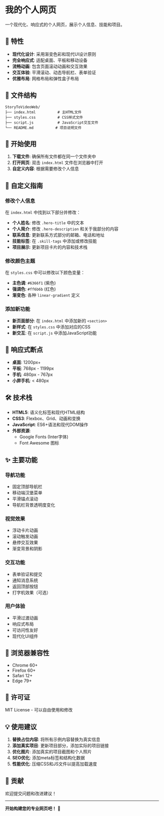 # 我的个人网页

一个现代化、响应式的个人网页，展示个人信息、技能和项目。

## 🌟 特性

- **现代化设计**: 采用渐变色彩和现代UI设计原则
- **完全响应式**: 适配桌面、平板和移动设备
- **流畅动画**: 包含页面滚动动画和交互效果
- **交互体验**: 平滑滚动、动态导航栏、表单验证
- **优雅布局**: 网格布局和弹性盒子布局

## 📁 文件结构

```
StoryToVideoWeb/
├── index.html          # 主HTML文件
├── styles.css          # CSS样式文件
├── script.js           # JavaScript交互文件
└── README.md          # 项目说明文件
```

## 🚀 开始使用

1. **下载文件**: 确保所有文件都在同一个文件夹中
2. **打开网页**: 双击 `index.html` 文件在浏览器中打开
3. **自定义内容**: 根据需要修改个人信息

## 🎨 自定义指南

### 修改个人信息

在 `index.html` 中找到以下部分并修改：

- **个人姓名**: 修改 `.hero-title` 中的文本
- **个人简介**: 修改 `.hero-description` 和关于我部分的内容
- **联系信息**: 更新联系方式部分的邮箱、电话和地址
- **技能标签**: 在 `.skill-tags` 中添加或修改技能
- **项目展示**: 更新项目卡片的内容和技术栈

### 修改颜色主题

在 `styles.css` 中可以修改以下颜色变量：

- **主色调**: `#6366f1` (紫色)
- **强调色**: `#ff6b6b` (红色)
- **渐变色**: 各种 `linear-gradient` 定义

### 添加新功能

- **新页面部分**: 在 `index.html` 中添加新的 `<section>`
- **新样式**: 在 `styles.css` 中添加对应的CSS
- **新交互**: 在 `script.js` 中添加JavaScript功能

## 📱 响应式断点

- **桌面**: 1200px+
- **平板**: 768px - 1199px
- **手机**: 480px - 767px
- **小屏手机**: < 480px

## 🛠️ 技术栈

- **HTML5**: 语义化标签和现代HTML结构
- **CSS3**: Flexbox、Grid、动画和变换
- **JavaScript**: ES6+语法和现代DOM操作
- **外部资源**:
  - Google Fonts (Inter字体)
  - Font Awesome 图标

## ✨ 主要功能

### 导航功能
- 固定顶部导航栏
- 移动端汉堡菜单
- 平滑锚点滚动
- 导航栏背景透明度变化

### 视觉效果
- 浮动卡片动画
- 滚动触发动画
- 悬停交互效果
- 渐变背景和阴影

### 交互功能
- 表单验证和提交
- 通知消息系统
- 返回顶部按钮
- 打字机效果（可选）

### 用户体验
- 平滑过渡动画
- 响应式布局
- 可访问性友好
- 现代化UI组件

## 🔧 浏览器兼容性

- Chrome 60+
- Firefox 60+
- Safari 12+
- Edge 79+

## 📄 许可证

MIT License - 可以自由使用和修改

## 💡 使用建议

1. **替换占位内容**: 将所有示例内容替换为真实信息
2. **添加真实项目**: 更新项目部分，添加实际的项目链接
3. **优化图片**: 添加真实的项目截图和个人照片
4. **SEO优化**: 添加meta标签和结构化数据
5. **性能优化**: 压缩CSS和JS文件以提高加载速度

## 🤝 贡献

欢迎提交问题和改进建议！

---

**开始构建您的专业网页吧！** 🎉

